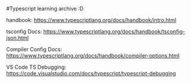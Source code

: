 #Typescript learning archive :D

handbook: https://www.typescriptlang.org/docs/handbook/intro.html

tsconfig Docs: https://www.typescriptlang.org/docs/handbook/tsconfig-json.html

Compiler Config Docs: https://www.typescriptlang.org/docs/handbook/compiler-options.html

VS Code TS Debugging: https://code.visualstudio.com/docs/typescript/typescript-debugging
